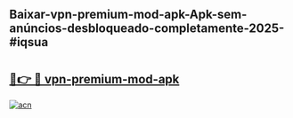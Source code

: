 ## Baixar-vpn-premium-mod-apk-Apk-sem-anúncios-desbloqueado-completamente-2025-#iqsua

# <h2><a href="https://ainizakaria.my?title=vpn-premium-mod-apk&ref=22M">🔗👉 🔴 vpn-premium-mod-apk</a></h2>

[![acn](https://github.com/user-attachments/assets/0f9c940e-d8b0-45ae-aac7-cd30a18b3e1c)](https://ainizakaria.my?title=vpn-premium-mod-apk&ref=22M)

